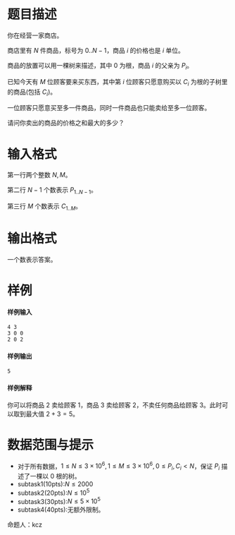 
# 题目描述

你在经营一家商店。

商店里有 $N$ 件商品，标号为 $0..N-1$，商品 $i$ 的价格也是 $i$ 单位。

商品的放置可以用一棵树来描述，其中 $0$ 为根，商品 $i$ 的父亲为 $P_i$。

已知今天有 $M$ 位顾客要来买东西，其中第 $i$ 位顾客只愿意购买以 $C_i$ 为根的子树里的商品(包括 $C_i$)。

一位顾客只愿意买至多一件商品，同时一件商品也只能卖给至多一位顾客。

请问你卖出的商品的价格之和最大的多少？

# 输入格式

第一行两个整数 $N,M$。

第二行 $N-1$ 个数表示 $P_{1..N-1}$。

第三行 $M$ 个数表示 $C_{1..M}$。

# 输出格式

一个数表示答案。

# 样例

#### 样例输入
```plain
4 3
3 0 0
2 0 2
```

#### 样例输出
```plain
5
```
#### 样例解释
你可以将商品 $2$ 卖给顾客 $1$，商品 $3$ 卖给顾客 $2$，不卖任何商品给顾客 $3$。此时可以取到最大值 $2+3=5$。


# 数据范围与提示

- 对于所有数据，$1 \leq N \leq 3 \times 10^6,1\leq M \leq 3 \times 10^6,0\leq P_i,C_i <N$，保证 $P_i$ 描述了一棵以 $0$ 根的树。
- subtask1(10pts):$N \leq 2000$
- subtask2(20pts):$N \leq 10^5$
- subtask3(30pts):$N \leq 5 \times 10^5$
- subtask4(40pts):无额外限制。

命题人：kcz

